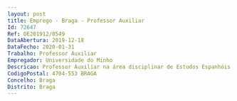 ```yaml
--- 
layout: post
title: Emprego - Braga - Professor Auxiliar
Id: 72647
Ref: OE201912/0549
DataAbertura: 2019-12-18
DataFecho: 2020-01-31
Trabalho: Professor Auxiliar
Empregador: Universidade do Minho
Descricao: Professor Auxiliar na área disciplinar de Estudos Espanhóis e Hispano Americanos.
CodigoPostal: 4704-553 BRAGA
Concelho: Braga
Distrito: Braga
--- 
```

